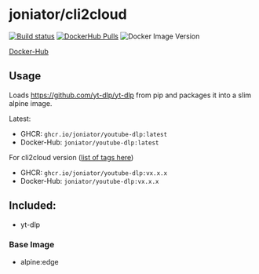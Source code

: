 # joniator/cli2cloud

[![Build status](https://img.shields.io/github/workflow/status/Joniator/docker-youtube-dlp/Docker)](https://github.com/Joniator/docker-youtube-dlp/actions/workflows/docker-publish.yml) 
[![DockerHub Pulls](https://img.shields.io/docker/pulls/joniator/youtube-dlp)](https://hub.docker.com/r/joniator/youtube-dlp)
![Docker Image Version](https://img.shields.io/docker/v/joniator/youtube-dlp)

[Docker-Hub](https://hub.docker.com/r/joniator/youtube-dlp)

## Usage
Loads https://github.com/yt-dlp/yt-dlp from pip and packages it into a slim alpine image.

Latest: 
* GHCR: `ghcr.io/joniator/youtube-dlp:latest` 
* Docker-Hub: `joniator/youtube-dlp:latest`

For cli2cloud version ([list of tags here](https://github.com/Joniator/docker-youtube-dlp/pkgs/container/youtube-dlp))
* GHCR: `ghcr.io/joniator/youtube-dlp:vx.x.x` 
* Docker-Hub: `joniator/youtube-dlp:vx.x.x`

## Included:
* yt-dlp

### Base Image
* alpine:edge